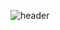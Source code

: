 <!--
### Hi there 👋
-->

![header](https://capsule-render.vercel.app/api?type=venom&color=0:8af024,100:0d8f09&fontColor=000000&height=300&section=header&text=Heejin's%20Space&fontSize=60&stroke=8af024)

<!--
**juliet13579/juliet13579** is a ✨ _special_ ✨ repository because its `README.md` (this file) appears on your GitHub profile.

Here are some ideas to get you started:

- 🔭 I’m currently working on ...
- 🌱 I’m currently learning ...
- 👯 I’m looking to collaborate on ...
- 🤔 I’m looking for help with ...
- 💬 Ask me about ...
- 📫 How to reach me: ...
- 😄 Pronouns: ...
- ⚡ Fun fact: ...
-->
